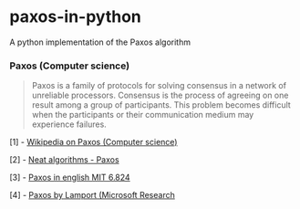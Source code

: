 # paxos-in-python
A python implementation of the Paxos algorithm

### Paxos (Computer science)

> Paxos is a family of protocols for solving consensus in a network of unreliable processors. 
> Consensus is the process of agreeing on one result among a group of participants. 
> This problem becomes difficult when the participants or their communication medium may experience failures.


[1] - [Wikipedia on Paxos (Computer science)](http://en.wikipedia.org/wiki/Paxos_%28computer_science%29)

[2] - [Neat algorithms - Paxos](http://harry.me/blog/2014/12/27/neat-algorithms-paxos/)

[3] - [Paxos in english MIT 6.824](http://nil.csail.mit.edu/6.824/2015/papers/paxos-simple.pdf)

[4] - [Paxos by Lamport (Microsoft Research](http://research.microsoft.com/en-us/um/people/lamport/pubs/pubs.pdf)
